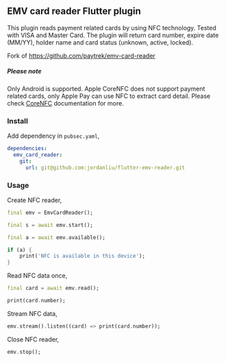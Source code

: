 ## EMV card reader Flutter plugin

This plugin reads payment related cards by using NFC technology. Tested with VISA and Master Card. The plugin will return card number, expire date (MM/YY), holder name and card status (unknown, active, locked).

Fork of https://github.com/paytrek/emv-card-reader

##### Please note

Only Android is supported. Apple CoreNFC does not support payment related cards, only Apple Pay can use NFC to extract card detail.
Please check [CoreNFC](https://developer.apple.com/documentation/corenfc) documentation for more.

### Install

Add dependency in `pubsec.yaml`,

```yaml
dependencies:
  emv_card_reader:
    git:
      url: git@github.com:jordanliu/flutter-emv-reader.git
```

### Usage

Create NFC reader,

```dart
final emv = EmvCardReader();

final s = await emv.start();

final a = await emv.available();

if (a) {
    print('NFC is available in this device');
}
```

Read NFC data once,

```dart
final card = await emv.read();

print(card.number);
```

Stream NFC data,

```dart
emv.stream().listen((card) => print(card.number));
```

Close NFC reader,

```dart
emv.stop();
```
